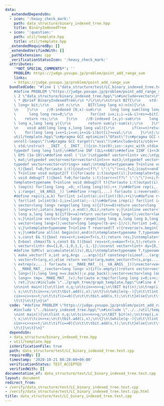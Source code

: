 ```yaml
---
data:
  _extendedDependsOn:
  - icon: ':heavy_check_mark:'
    path: data_structure/binary_indexed_tree.hpp
    title: BinaryIndexedTree
  - icon: ':question:'
    path: util/template.hpp
    title: util/template.hpp
  _extendedRequiredBy: []
  _extendedVerifiedWith: []
  _pathExtension: cpp
  _verificationStatusIcon: ':heavy_check_mark:'
  attributes:
    '*NOT_SPECIAL_COMMENTS*': ''
    PROBLEM: https://judge.yosupo.jp/problem/point_add_range_sum
    links:
    - https://judge.yosupo.jp/problem/point_add_range_sum
  bundledCode: "#line 1 \"data_structure/test/LC_binary_indexed_tree.test.cpp\"\n\
    #define PROBLEM \"https://judge.yosupo.jp/problem/point_add_range_sum\"\n#line\
    \ 2 \"data_structure/binary_indexed_tree.hpp\"\n#include<vector>\r\n\r\n/**\r\n\
    \ * @brief BinaryIndexedTree\r\n */\r\n\r\nstruct BIT{\r\n    std::vector<long\
    \ long> bit;\r\n    int n;\r\n    BIT(long long n):n(n){\r\n        bit.resize(n+1,0);\r\
    \n    }\r\n    //0-indexed [0,x)-sum\r\n    long long sum(long long x){\r\n  \
    \      long long res=0;\r\n        for(int i=x;i;i-=i&-i)res+=bit[i];\r\n    \
    \    return res;\r\n    }\r\n    //0-indexed [x,y)-sum\r\n    long long sum(long\
    \ long x,long long y){\r\n        return sum(y)-sum(x);\r\n    }\r\n    //0-indexed\r\
    \n    void add(long long x,long long val){\r\n        if(x>=n)return;\r\n    \
    \    for(long long i=x+1;i<=n;i+=i&-i)bit[i]+=val;\r\n    }\r\n};\n#line 2 \"\
    util/template.hpp\"\n#pragma GCC optimize(\"Ofast\")\n#pragma GCC optimize(\"\
    unroll-loops\")\n#pragma GCC target(\"avx\")\n#include<bits/stdc++.h>\nusing namespace\
    \ std;\nstruct __INIT__{__INIT__(){cin.tie(0);ios::sync_with_stdio(false);cout<<fixed<<setprecision(15);}}__INIT__;\n\
    typedef long long lint;\n#define INF (1LL<<60)\n#define IINF (1<<30)\n#define\
    \ EPS (1e-10)\n#define endl ('\\n')\ntypedef vector<lint> vec;\ntypedef vector<vector<lint>>\
    \ mat;\ntypedef vector<vector<vector<lint>>> mat3;\ntypedef vector<string> svec;\n\
    typedef vector<vector<string>> smat;\ntemplate<typename T>inline void output(T\
    \ t){bool f=0;for(auto i:t){cout<<(f?\" \":\"\")<<i;f=1;}cout<<endl;}\ntemplate<typename\
    \ T>inline void output2(T t){for(auto i:t)output(i);}\ntemplate<typename T>inline\
    \ void debug(T t){bool f=0;for(auto i:t){cerr<<(f?\" \":\"\")<<i;f=1;}cerr<<endl;}\n\
    template<typename T>inline void debug2(T t){for(auto i:t)output(i);}\n#define\
    \ loop(n) for(long long _=0;_<(long long)(n);++_)\n#define rep(i,...) for(auto\
    \ i:range(__VA_ARGS__)) \n#define rrep(i,...) for(auto i:reversed(range(__VA_ARGS__)))\n\
    #define repi(i,a,b) for(lint i=lint(a);i<(lint)(b);++i)\n#define rrepi(i,a,b)\
    \ for(lint i=lint(b)-1;i>=lint(a);--i)\n#define irep(i) for(lint i=0;;++i)\ninline\
    \ vector<long long> range(long long n){if(n<=0)return vector<long long>();vector<long\
    \ long>v(n);iota(v.begin(),v.end(),0LL);return v;}\ninline vector<long long> range(long\
    \ long a,long long b){if(b<=a)return vector<long long>();vector<long long>v(b-a);iota(v.begin(),v.end(),a);return\
    \ v;}\ninline vector<long long> range(long long a,long long b,long long c){if((b-a+c-1)/c<=0)return\
    \ vector<long long>();vector<long long>v((b-a+c-1)/c);for(int i=0;i<(int)v.size();++i)v[i]=i?v[i-1]+c:a;return\
    \ v;}\ntemplate<typename T>inline T reversed(T v){reverse(v.begin(),v.end());return\
    \ v;}\n#define all(n) begin(n),end(n)\ntemplate<typename T,typename E>bool chmin(T&\
    \ s,const E& t){bool res=s>t;s=min<T>(s,t);return res;}\ntemplate<typename T,typename\
    \ E>bool chmax(T& s,const E& t){bool res=s<t;s=max<T>(s,t);return res;}\nconst\
    \ vector<lint> dx={1,0,-1,0,1,1,-1,-1};\nconst vector<lint> dy={0,1,0,-1,1,-1,1,-1};\n\
    #define SUM(v) accumulate(all(v),0LL)\ntemplate<typename T,typename ...Args>auto\
    \ make_vector(T x,int arg,Args ...args){if constexpr(sizeof...(args)==0)return\
    \ vector<T>(arg,x);else return vector(arg,make_vector<T>(x,args...));}\n#define\
    \ extrep(v,...) for(auto v:__MAKE_MAT__({__VA_ARGS__}))\nvector<vector<long long>>\
    \ __MAKE_MAT__(vector<long long> v){if(v.empty())return vector<vector<long long>>(1,vector<long\
    \ long>());long long n=v.back();v.pop_back();vector<vector<long long>> ret;vector<vector<long\
    \ long>> tmp=__MAKE_MAT__(v);for(auto e:tmp)for(long long i=0;i<n;++i){ret.push_back(e);ret.back().push_back(i);}return\
    \ ret;}\n//#include \"../graph_tree/graph_template.hpp\"\n#line 4 \"data_structure/test/LC_binary_indexed_tree.test.cpp\"\
    \n\nint main(){\n\tlint n,q;\n\tcin>>n>>q;\n\tBIT bit(n);\n\trep(i,n){\n\t\tlint\
    \ x;\n\t\tcin>>x;\n\t\tbit.add(i,x);\n\t}\n\twhile(q--){\n\t\tlint c,s,t;\n\t\t\
    cin>>c>>s>>t;\n\t\tif(c==0){\n\t\t\tbit.add(s,t);\n\t\t}else{\n\t\t\tcout<<bit.sum(s,t)<<endl;\n\
    \t\t}\n\t}\n}\n"
  code: "#define PROBLEM \"https://judge.yosupo.jp/problem/point_add_range_sum\"\n\
    #include \"../binary_indexed_tree.hpp\"\n#include \"../../util/template.hpp\"\n\
    \nint main(){\n\tlint n,q;\n\tcin>>n>>q;\n\tBIT bit(n);\n\trep(i,n){\n\t\tlint\
    \ x;\n\t\tcin>>x;\n\t\tbit.add(i,x);\n\t}\n\twhile(q--){\n\t\tlint c,s,t;\n\t\t\
    cin>>c>>s>>t;\n\t\tif(c==0){\n\t\t\tbit.add(s,t);\n\t\t}else{\n\t\t\tcout<<bit.sum(s,t)<<endl;\n\
    \t\t}\n\t}\n}"
  dependsOn:
  - data_structure/binary_indexed_tree.hpp
  - util/template.hpp
  isVerificationFile: true
  path: data_structure/test/LC_binary_indexed_tree.test.cpp
  requiredBy: []
  timestamp: '2020-10-21 08:20:00+09:00'
  verificationStatus: TEST_ACCEPTED
  verifiedWith: []
documentation_of: data_structure/test/LC_binary_indexed_tree.test.cpp
layout: document
redirect_from:
- /verify/data_structure/test/LC_binary_indexed_tree.test.cpp
- /verify/data_structure/test/LC_binary_indexed_tree.test.cpp.html
title: data_structure/test/LC_binary_indexed_tree.test.cpp
---
```


